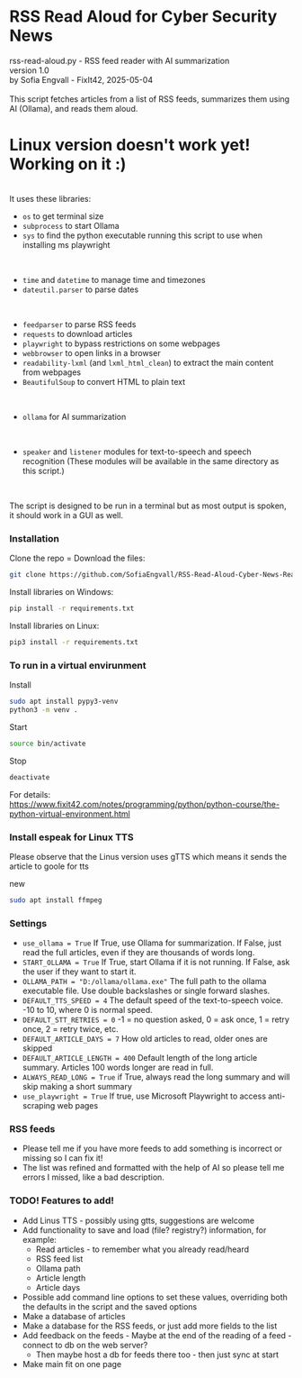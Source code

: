 # RSS Read Aloud for Cyber Security News


rss-read-aloud.py - RSS feed reader with AI summarization<br/>
version 1.0<br/>
by Sofia Engvall - FixIt42, 2025-05-04<br/>
<br/>
This script fetches articles from a list of RSS feeds, summarizes them using AI (Ollama), and reads them aloud.<br/>
# Linux version doesn't work yet! Working on it :)
<br/>
It uses these libraries:
<br/>

- `os` to get terminal size
- `subprocess` to start Ollama
- `sys` to find the python executable running this script to use when installing ms playwright

<br/>

- `time` and `datetime` to manage time and timezones
- `dateutil.parser` to parse dates

<br/>

- `feedparser` to parse RSS feeds
- `requests` to download articles
- `playwright` to bypass restrictions on some webpages
- `webbrowser` to open links in a browser
- `readability-lxml` (and `lxml_html_clean`) to extract the main content from webpages
- `BeautifulSoup` to convert HTML to plain text

<br/>

- `ollama` for AI summarization

<br/>

- `speaker` and `listener` modules for text-to-speech and speech recognition
  (These modules will be available in the same directory as this script.)

<br/>

The script is designed to be run in a terminal but as most output is spoken, it should work in a GUI as well.


### Installation

Clone the repo = Download the files:
```sh
git clone https://github.com/SofiaEngvall/RSS-Read-Aloud-Cyber-News-Reader.git
```

Install libraries on Windows:
```sh
pip install -r requirements.txt
```

Install libraries on Linux:
```sh
pip3 install -r requirements.txt
```

### To run in a virtual envirunment

Install
```sh
sudo apt install pypy3-venv
python3 -m venv .
```

Start
```sh
source bin/activate
```

Stop
```sh
deactivate
```

For details:<br/>
https://www.fixit42.com/notes/programming/python/python-course/the-python-virtual-environment.html

### Install espeak for Linux TTS

Please observe that the Linus version uses gTTS which means it sends the article to goole for tts

new
```sh
sudo apt install ffmpeg
```


### Settings
- `use_ollama = True` If True, use Ollama for summarization. If False, just read the full articles, even if they are thousands of words long.
- `START_OLLAMA = True` If True, start Ollama if it is not running. If False, ask the user if they want to start it.
- `OLLAMA_PATH = "D:/ollama/ollama.exe"` The full path to the ollama executable file. Use double backslashes or single forward slashes.
- `DEFAULT_TTS_SPEED = 4` The default speed of the text-to-speech voice. -10 to 10, where 0 is normal speed.
- `DEFAULT_STT_RETRIES = 0`  -1 = no question asked, 0 = ask once, 1 = retry once, 2 = retry twice, etc.
- `DEFAULT_ARTICLE_DAYS = 7` How old articles to read, older ones are skipped
- `DEFAULT_ARTICLE_LENGTH = 400` Default length of the long article summary. Articles 100 words longer are read in full.
- `ALWAYS_READ_LONG = True`  if True, always read the long summary and will skip making a short summary
- `use_playwright = True` If true, use Microsoft Playwright to access anti-scraping web pages


### RSS feeds
- Please tell me if you have more feeds to add something is incorrect or missing so I can fix it!
- The list was refined and formatted with the help of AI so please tell me errors I missed, like a bad description.


### TODO! Features to add!
- Add Linus TTS - possibly using gtts, suggestions are welcome
- Add functionality to save and load (file? registry?) information, for example:
  - Read articles - to remember what you already read/heard
  - RSS feed list
  - Ollama path
  - Article length
  - Article days
- Possible add command line options to set these values, overriding both the defaults in the script and the saved options
- Make a database of articles
- Make a database for the RSS feeds, or just add more fields to the list
- Add feedback on the feeds - Maybe at the end of the reading of a feed - connect to db on the web server?
  - Then maybe host a db for feeds there too - then just sync at start
- Make main fit on one page
